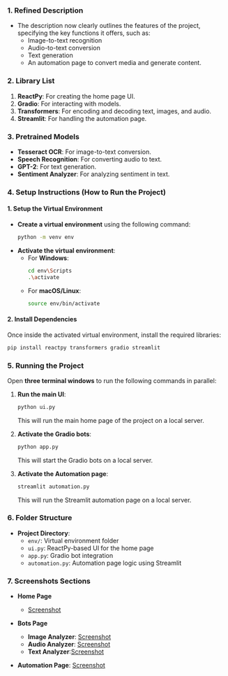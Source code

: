 ### 1. **Refined Description**
- The description now clearly outlines the features of the project, specifying the key functions it offers, such as:
  - Image-to-text recognition
  - Audio-to-text conversion
  - Text generation
  - An automation page to convert media and generate content.

### 2. **Library List**
1. **ReactPy**: For creating the home page UI.
2. **Gradio**: For interacting with models.
3. **Transformers**: For encoding and decoding text, images, and audio.
4. **Streamlit**: For handling the automation page.

### 3. **Pretrained Models**
- **Tesseract OCR**: For image-to-text conversion.
- **Speech Recognition**: For converting audio to text.
- **GPT-2**: For text generation.
- **Sentiment Analyzer**: For analyzing sentiment in text.

### 4. **Setup Instructions (How to Run the Project)**

#### 1. **Setup the Virtual Environment**
- **Create a virtual environment** using the following command:
  ```bash
  python -m venv env
  ```
- **Activate the virtual environment**:
  - For **Windows**:
    ```bash
    cd env\Scripts
    .\activate
    ```
  - For **macOS/Linux**:
    ```bash
    source env/bin/activate
    ```

#### 2. **Install Dependencies**
Once inside the activated virtual environment, install the required libraries:
```bash
pip install reactpy transformers gradio streamlit
```

### 5. **Running the Project**
Open **three terminal windows** to run the following commands in parallel:

1. **Run the main UI**:
   ```bash
   python ui.py
   ```
   This will run the main home page of the project on a local server.

2. **Activate the Gradio bots**:
   ```bash
   python app.py
   ```
   This will start the Gradio bots on a local server.

3. **Activate the Automation page**:
   ```bash
   streamlit automation.py
   ```
   This will run the Streamlit automation page on a local server.

### 6. **Folder Structure**
- **Project Directory**:
  - `env/`: Virtual environment folder
  - `ui.py`: ReactPy-based UI for the home page
  - `app.py`: Gradio bot integration
  - `automation.py`: Automation page logic using Streamlit

### 7. **Screenshots Sections**
- **Home Page**
  - [Screenshot](home.png)
  
- **Bots Page**
  - **Image Analyzer**: [Screenshot](image.png)
  - **Audio Analyzer**: [Screenshot](audio.png)
  - **Text Analyzer**:[Screenshot](text.png)

- **Automation Page**: [Screenshot](automation.png)
